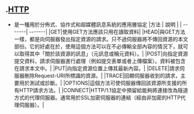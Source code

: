 ##  .[HTTP](https://zh.wikipedia.org/wiki/%E8%B6%85%E6%96%87%E6%9C%AC%E4%BC%A0%E8%BE%93%E5%8D%8F%E8%AE%AE)
- 是一種用於分佈式、協作式和超媒體訊息系統的應用層協定
|方法 | 說明 |
| -------|  -------|
|GET|使用GET方法應該只用在讀取資料|
|HEAD|與GET方法一樣，都是向伺服器發出指定資源的請求。只不過伺服器將不傳回資源的本文部份。它的好處在於，使用這個方法可以在不必傳輸全部內容的情況下，就可以取得其中「關於該資源的訊息」（元訊息或稱元資料）。|
|POST|向指定資源提交資料，請求伺服器進行處理（例如提交表單或者上傳檔案）。資料被包含在請求本文中。|
|PUT|向指定資源位置上傳其最新內容。|
|DELETE|請求伺服器刪除Request-URI所標識的資源。|
|TRACE|回顯伺服器收到的請求，主要用於測試或診斷。|
|OPTIONS|這個方法可使伺服器傳回該資源所支援的所有HTTP請求方法。|
|CONNECT|HTTP/1.1協定中預留給能夠將連接改為隧道方式的代理伺服器。通常用於SSL加密伺服器的連結（經由非加密的HTTP代理伺服器）。|
